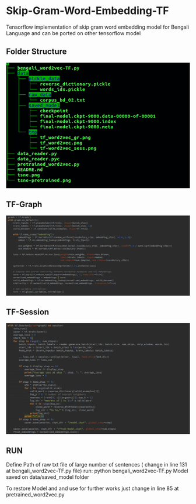 # Skip-Gram-Word-Embedding-TF
Tensorflow implementation of skip gram word embedding model for Bengali Language and can be ported on other tensorflow model

## Folder Structure
![Folder](data/tmp/tf_dir_st.png)




## TF-Graph
![Graph](data/tmp/tf_word2vec_gr.png)



## TF-Session
![Session](data/tmp/tf-word2vec_sess.png)


## RUN
Define Path of raw txt file of large number of sentences ( change in line 131 at bengali_word2vec-TF.py file)
run: python bengali_word2vec-TF.py
Model saved on data/saved_model folder

To restore Model and and use for further works just change in line 85 at pretrained_word2vec.py

